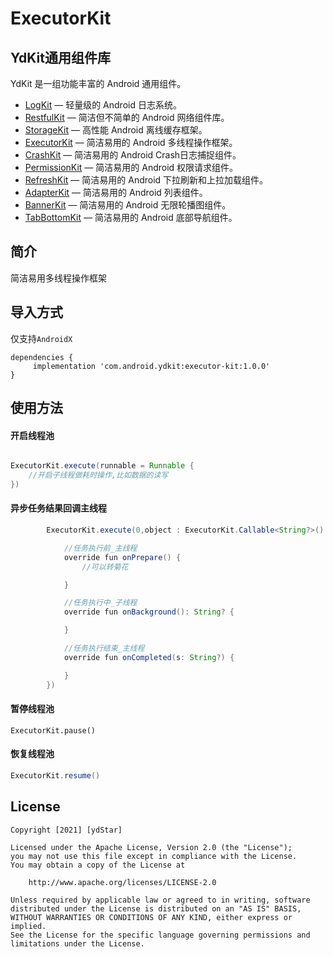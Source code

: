 # ExecutorKit

## YdKit通用组件库
YdKit 是一组功能丰富的 Android 通用组件。

* [LogKit](https://github.com/ydstar/LogKit) — 轻量级的 Android 日志系统。
* [RestfulKit](https://github.com/ydstar/RestfulKit) — 简洁但不简单的 Android 网络组件库。
* [StorageKit](https://github.com/ydstar/StorageKit) — 高性能 Android 离线缓存框架。
* [ExecutorKit](https://github.com/ydstar/ExecutorKit) — 简洁易用的 Android 多线程操作框架。
* [CrashKit](https://github.com/ydstar/CrashKit) — 简洁易用的 Android Crash日志捕捉组件。
* [PermissionKit](https://github.com/ydstar/PermissionKit) — 简洁易用的 Android 权限请求组件。
* [RefreshKit](https://github.com/ydstar/RefreshKit) — 简洁易用的 Android 下拉刷新和上拉加载组件。
* [AdapterKit](https://github.com/ydstar/AdapterKit) — 简洁易用的 Android 列表组件。
* [BannerKit](https://github.com/ydstar/BannerKit) — 简洁易用的 Android 无限轮播图组件。
* [TabBottomKit](https://github.com/ydstar/TabBottomKit) — 简洁易用的 Android 底部导航组件。

## 简介
简洁易用多线程操作框架

## 导入方式

仅支持`AndroidX`
```
dependencies {
     implementation 'com.android.ydkit:executor-kit:1.0.0'
}
```

## 使用方法

#### 开启线程池
```java

ExecutorKit.execute(runnable = Runnable {
    //开启子线程做耗时操作,比如数据的读写
})

```


#### 异步任务结果回调主线程
```java
        ExecutorKit.execute(0,object : ExecutorKit.Callable<String?>() {

            //任务执行前_主线程
            override fun onPrepare() {
                //可以转菊花

            }

            //任务执行中_子线程
            override fun onBackground(): String? {

            }

            //任务执行结束_主线程
            override fun onCompleted(s: String?) {

            }
        })
```

#### 暂停线程池

```
ExecutorKit.pause()

```

#### 恢复线程池
```java
ExecutorKit.resume()

```



## License
```text
Copyright [2021] [ydStar]

Licensed under the Apache License, Version 2.0 (the "License");
you may not use this file except in compliance with the License.
You may obtain a copy of the License at

    http://www.apache.org/licenses/LICENSE-2.0

Unless required by applicable law or agreed to in writing, software
distributed under the License is distributed on an "AS IS" BASIS,
WITHOUT WARRANTIES OR CONDITIONS OF ANY KIND, either express or implied.
See the License for the specific language governing permissions and
limitations under the License.
```
